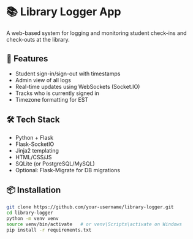 # 📚 Library Logger App

A web-based system for logging and monitoring student check-ins and check-outs at the library.

## 🚀 Features

- Student sign-in/sign-out with timestamps
- Admin view of all logs
- Real-time updates using WebSockets (Socket.IO)
- Tracks who is currently signed in
- Timezone formatting for EST

## 🛠️ Tech Stack

- Python + Flask
- Flask-SocketIO
- Jinja2 templating
- HTML/CSS/JS
- SQLite (or PostgreSQL/MySQL)
- Optional: Flask-Migrate for DB migrations

## 📦 Installation

```bash
git clone https://github.com/your-username/library-logger.git
cd library-logger
python -m venv venv
source venv/bin/activate   # or venv\Scripts\activate on Windows
pip install -r requirements.txt

